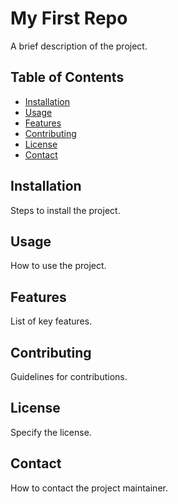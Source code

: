 # My First Repo

A brief description of the project.

## Table of Contents
* [Installation](#installation)
* [Usage](#usage)
* [Features](#features)
* [Contributing](#contributing)
* [License](#license)
* [Contact](#contact)

## Installation
Steps to install the project.

## Usage
How to use the project.

## Features
List of key features.

## Contributing
Guidelines for contributions.

## License
Specify the license.

## Contact
How to contact the project maintainer.
